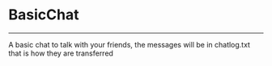 # BasicChat
<hr>
A basic chat to talk with your friends, the messages will be in chatlog.txt that is how they are transferred
